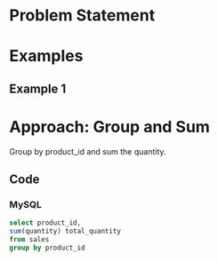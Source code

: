 # Problem Statement

# Examples
## Example 1

# Approach: Group and Sum
Group by product_id and sum the quantity.
## Code
### MySQL
```sql
select product_id,
sum(quantity) total_quantity
from sales
group by product_id
```